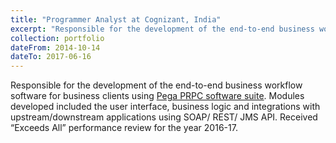 ```yaml
---
title: "Programmer Analyst at Cognizant, India"
excerpt: "Responsible for the development of the end-to-end business workflow software for business clients using [Pega PRPC software suite](https://www.pega.com/). Modules developed included the user interface, business logic and integrations with upstream/downstream applications using SOAP/ REST/ JMS API. Received “Exceeds All” performance review for the year 2016-17."
collection: portfolio
dateFrom: 2014-10-14
dateTo: 2017-06-16
---
```


Responsible for the development of the end-to-end business workflow software for business clients using [Pega PRPC software suite](https://www.pega.com/). Modules developed included the user interface, business logic and integrations with upstream/downstream applications using SOAP/ REST/ JMS API. Received “Exceeds All” performance review for the year 2016-17.
